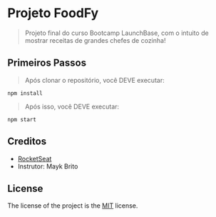 # Projeto FoodFy

> Projeto final do curso Bootcamp LaunchBase, com o intuito de mostrar receitas de grandes chefes de cozinha!

## Primeiros Passos

> Após clonar o repositório, você DEVE executar:

```
npm install
```

> Após isso, você DEVE executar:

```
npm start
```

## Creditos

- [RocketSeat](https://rocketseat.com.br/)
- Instrutor: Mayk Brito

## License
The license of the project is the [MIT](https://github.com/huriellopes/food-fy/blob/master/LICENSE) license.